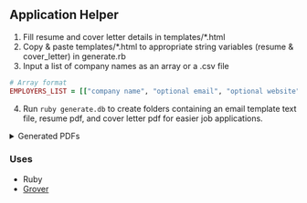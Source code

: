 ## Application Helper

1. Fill resume and cover letter details in templates/*.html
2. Copy & paste templates/*.html to appropriate string variables (resume & cover_letter) in generate.rb
3. Input a list of company names as an array or a .csv file

```ruby
# Array format
EMPLOYERS_LIST = [["company name", "optional email", "optional website"]]
```
4. Run `ruby generate.db` to create folders containing an email template text file, resume pdf, and cover letter pdf for easier job applications.

<details>
<summary>Generated PDFs</summary>
<img width="392" alt="resume" src="https://user-images.githubusercontent.com/59973863/225799403-c8267984-e117-4a59-8372-74603ed75812.png">
<img width="394" alt="cover_letter" src="https://user-images.githubusercontent.com/59973863/225799433-0f2ab699-2fc5-4301-b3f6-c448f69ef538.png">
</details>

### Uses

- Ruby
- [Grover](https://github.com/Studiosity/grover)
